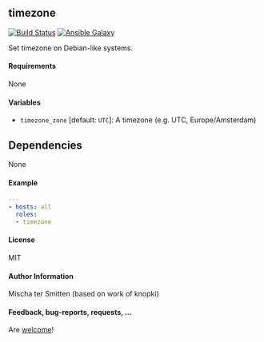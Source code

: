 ## timezone

[![Build Status](https://travis-ci.org/Oefenweb/ansible-timezone.svg?branch=master)](https://travis-ci.org/Oefenweb/ansible-timezone) [![Ansible Galaxy](http://img.shields.io/badge/ansible--galaxy-timezone-blue.svg)](https://galaxy.ansible.com/list#/roles/1344)

Set timezone on Debian-like systems.

#### Requirements

None

#### Variables

 * `timezone_zone` [default: `UTC`]: A timezone (e.g. UTC, Europe/Amsterdam)

## Dependencies

None

#### Example

```yaml
---
- hosts: all
  roles:
  - timezone
```

#### License

MIT

#### Author Information

Mischa ter Smitten (based on work of knopki)

#### Feedback, bug-reports, requests, ...

Are [welcome](https://github.com/Oefenweb/ansible-timezone/issues)!
